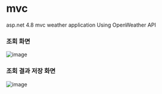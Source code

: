 # mvc
asp.net 4.8 mvc weather application
Using OpenWeather API

### 조회 화면
![image](https://user-images.githubusercontent.com/63109802/183320816-33bd2223-9bf1-4616-b567-db94d0d426f0.png)

### 조회 결과 저장 화면
![image](https://user-images.githubusercontent.com/63109802/183320876-345e3b8a-6b9c-4188-a3e0-576e0a995992.png)
